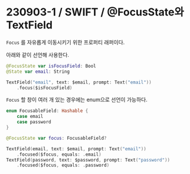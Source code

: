 # 230903-1 / SWIFT / @FocusState와 TextField

`Focus` 를 자유롭게 이동시키기 위한 프로퍼티 래퍼이다.

아래와 같이 선언해 사용한다. 

```swift
@FocusState var isFocusField: Bool
@State var email: String

TextField("email", text: $email, prompt: Text("email"))
	.focus($isFocusField)
```

`Focus` 할 창이 여러 개 있는 경우에는 enum으로 선언이 가능하다.

```swift
enum FocusableField: Hashable {
    case email
    case password
}

@FocusState var focus: FocusableField?

TextField(email, text: $email, prompt: Text("email"))
	.focused($focus, equals: .email)
TextField(password, text: $password, prompt: Text("password"))
	.focused($focus, equals: .password)
```
